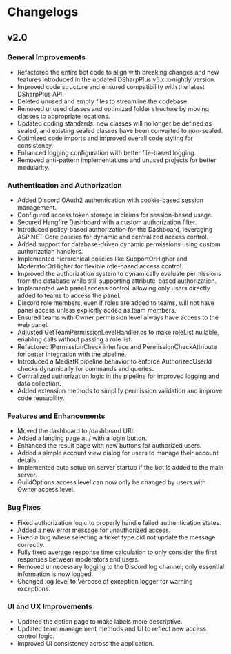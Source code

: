 # Changelogs

## v2.0
### General Improvements
- Refactored the entire bot code to align with breaking changes and new features introduced in the updated DSharpPlus v5.x.x-nightly version.
- Improved code structure and ensured compatibility with the latest DSharpPlus API.
- Deleted unused and empty files to streamline the codebase.
- Removed unused classes and optimized folder structure by moving classes to appropriate locations.
- Updated coding standards: new classes will no longer be defined as sealed, and existing sealed classes have been converted to non-sealed.
- Optimized code imports and improved overall code styling for consistency.
- Enhanced logging configuration with better file-based logging.
- Removed anti-pattern implementations and unused projects for better modularity.

### Authentication and Authorization
- Added Discord OAuth2 authentication with cookie-based session management.
- Configured access token storage in claims for session-based usage.
- Secured Hangfire Dashboard with a custom authorization filter.
- Introduced policy-based authorization for the Dashboard, leveraging ASP.NET Core policies for dynamic and centralized access control.
- Added support for database-driven dynamic permissions using custom authorization handlers.
- Implemented hierarchical policies like SupportOrHigher and ModeratorOrHigher for flexible role-based access control.
- Improved the authorization system to dynamically evaluate permissions from the database while still supporting attribute-based authorization.
- Implemented web panel access control, allowing only users directly added to teams to access the panel.
- Discord role members, even if roles are added to teams, will not have panel access unless explicitly added as team members.
- Ensured teams with Owner permission level always have access to the web panel.
- Adjusted GetTeamPermissionLevelHandler.cs to make roleList nullable, enabling calls without passing a role list.
- Refactored IPermissionCheck interface and PermissionCheckAttribute for better integration with the pipeline.
- Introduced a MediatR pipeline behavior to enforce AuthorizedUserId checks dynamically for commands and queries.
- Centralized authorization logic in the pipeline for improved logging and data collection.
- Added extension methods to simplify permission validation and improve code reusability.

### Features and Enhancements
- Moved the dashboard to /dashboard URI.
- Added a landing page at / with a login button.
- Enhanced the result page with new buttons for authorized users.
- Added a simple account view dialog for users to manage their account details.
- Implemented auto setup on server startup if the bot is added to the main server.
- GuildOptions access level can now only be changed by users with Owner access level.

### Bug Fixes
- Fixed authorization logic to properly handle failed authentication states.
- Added a new error message for unauthorized access.
- Fixed a bug where selecting a ticket type did not update the message correctly.
- Fully fixed average response time calculation to only consider the first responses between moderators and users.
- Removed unnecessary logging to the Discord log channel; only essential information is now logged.
- Changed log level to Verbose of exception logger for warning exceptions.

### UI and UX Improvements
- Updated the option page to make labels more descriptive.
- Updated team management methods and UI to reflect new access control logic.
- Improved UI consistency across the application.